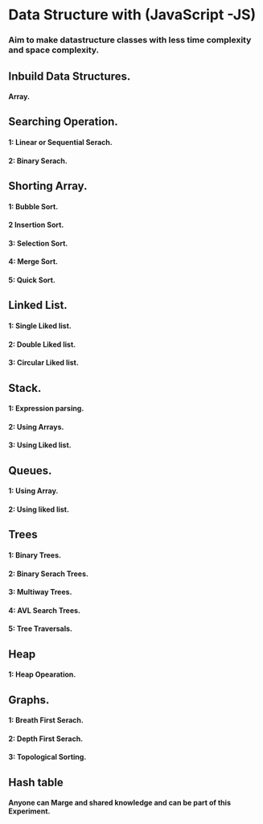 # Data Structure with (JavaScript -JS)
### Aim to make datastructure classes with less time complexity and space complexity.
 

## Inbuild Data Structures.

#### Array.


## Searching Operation.

#### 1: Linear or Sequential Serach.
#### 2: Binary Serach.


## Shorting Array.

#### 1: Bubble Sort.
#### 2 Insertion Sort.
#### 3: Selection Sort.
#### 4: Merge Sort.
#### 5: Quick Sort.


## Linked List.
#### 1: Single Liked list.
#### 2: Double Liked list.
#### 3: Circular Liked list.


## Stack.

#### 1: Expression parsing.
#### 2: Using Arrays.
#### 3: Using Liked list.


## Queues.
#### 1: Using Array.
#### 2: Using liked list.

## Trees
#### 1: Binary Trees.
#### 2: Binary Serach Trees.
#### 3: Multiway Trees.
#### 4: AVL Search Trees.
#### 5: Tree Traversals.


## Heap 
#### 1: Heap Opearation.


## Graphs.
#### 1: Breath First Serach.
#### 2: Depth First Serach.
#### 3: Topological Sorting.


## Hash table





#### **Anyone can Marge and shared knowledge and can be part of this Experiment.** 

